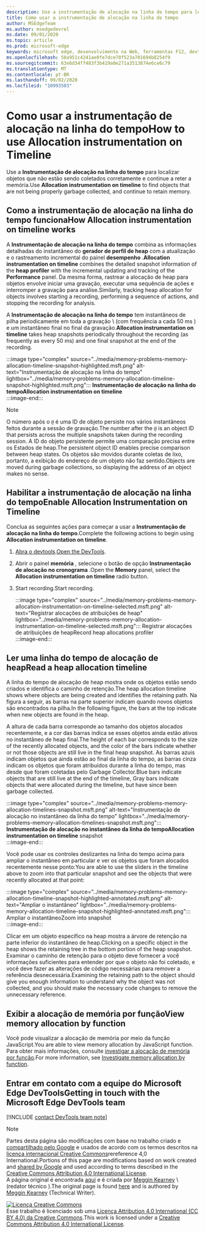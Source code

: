 ```yaml
---
description: Use a instrumentação de alocação na linha do tempo para localizar objetos que não estão sendo coletados corretamente e continue a reter a memória.
title: Como usar a instrumentação de alocação na linha do tempo
author: MSEdgeTeam
ms.author: msedgedevrel
ms.date: 09/01/2020
ms.topic: article
ms.prod: microsoft-edge
keywords: microsoft edge, desenvolvimento na Web, ferramentas F12, devtools
ms.openlocfilehash: 58a951c4241ae0fe7dce70f523a701694b8254f9
ms.sourcegitcommit: 63e6d34ff483f3b419a0e271a3513874e6ce6c79
ms.translationtype: MT
ms.contentlocale: pt-BR
ms.lasthandoff: 09/02/2020
ms.locfileid: "10993503"
---
```

<!-- Copyright Meggin Kearney 

   Licensed under the Apache License, Version 2.0 (the "License");
   you may not use this file except in compliance with the License.
   You may obtain a copy of the License at

       https://www.apache.org/licenses/LICENSE-2.0

   Unless required by applicable law or agreed to in writing, software
   distributed under the License is distributed on an "AS IS" BASIS,
   WITHOUT WARRANTIES OR CONDITIONS OF ANY KIND, either express or implied.
   See the License for the specific language governing permissions and
   limitations under the License. -->

# <span data-ttu-id="4a84f-104">Como usar a instrumentação de alocação na linha do tempo</span><span class="sxs-lookup"><span data-stu-id="4a84f-104">How to use Allocation instrumentation on Timeline</span></span>  

<span data-ttu-id="4a84f-105">Use a **Instrumentação de alocação na linha do tempo** para localizar objetos que não estão sendo coletados corretamente e continue a reter a memória.</span><span class="sxs-lookup"><span data-stu-id="4a84f-105">Use **Allocation instrumentation on timeline** to find objects that are not being properly garbage collected, and continue to retain memory.</span></span>  

## <span data-ttu-id="4a84f-106">Como a instrumentação de alocação na linha do tempo funciona</span><span class="sxs-lookup"><span data-stu-id="4a84f-106">How Allocation instrumentation on timeline works</span></span>  

<span data-ttu-id="4a84f-107">A **Instrumentação de alocação na linha do tempo** combina as informações detalhadas do instantâneo do **gerador de perfil de heap** com a atualização e o rastreamento incremental do painel **desempenho** .</span><span class="sxs-lookup"><span data-stu-id="4a84f-107">**Allocation instrumentation on timeline** combines the detailed snapshot information of the **heap profiler** with the incremental updating and tracking of the **Performance** panel.</span></span>  <span data-ttu-id="4a84f-108">Da mesma forma, rastrear a alocação de heap para objetos envolve iniciar uma gravação, executar uma sequência de ações e interromper a gravação para análise.</span><span class="sxs-lookup"><span data-stu-id="4a84f-108">Similarly, tracking heap allocation for objects involves starting a recording, performing a sequence of actions, and stopping the recording for analysis.</span></span>  

<!--todo: add profile memory problems (heap profiler) section when available  -->  
<!--todo: add profile evaluate performance (Performance panel) section when available  -->  

<span data-ttu-id="4a84f-109">A **Instrumentação de alocação na linha do tempo** tem instantâneos de pilha periodicamente em toda a gravação \ (com frequência a cada 50 ms \) e um instantâneo final no final da gravação.</span><span class="sxs-lookup"><span data-stu-id="4a84f-109">**Allocation instrumentation on timeline** takes heap snapshots periodically throughout the recording \(as frequently as every 50 ms\) and one final snapshot at the end of the recording.</span></span>  

:::image type="complex" source="../media/memory-problems-memory-allocation-timeline-snapshot-highlighted.msft.png" alt-text="Instrumentação de alocação na linha do tempo" lightbox="../media/memory-problems-memory-allocation-timeline-snapshot-highlighted.msft.png":::
   **<span data-ttu-id="4a84f-111">Instrumentação de alocação na linha do tempo</span><span class="sxs-lookup"><span data-stu-id="4a84f-111">Allocation instrumentation on timeline</span></span>**  
:::image-end:::  

> [!NOTE]
> <span data-ttu-id="4a84f-112">O número após o `@` é uma ID de objeto persiste nos vários instantâneos feitos durante a sessão de gravação.</span><span class="sxs-lookup"><span data-stu-id="4a84f-112">The number after the `@` is an object ID that persists across the multiple snapshots taken during the recording session.</span></span>  <span data-ttu-id="4a84f-113">A ID do objeto persistente permite uma comparação precisa entre os Estados de heap.</span><span class="sxs-lookup"><span data-stu-id="4a84f-113">The persistent object ID enables precise comparison between heap states.</span></span>  <span data-ttu-id="4a84f-114">Os objetos são movidos durante coletas de lixo, portanto, a exibição do endereço de um objeto não faz sentido.</span><span class="sxs-lookup"><span data-stu-id="4a84f-114">Objects are moved during garbage collections, so displaying the address of an object makes no sense.</span></span>  

## <span data-ttu-id="4a84f-115">Habilitar a instrumentação de alocação na linha do tempo</span><span class="sxs-lookup"><span data-stu-id="4a84f-115">Enable Allocation Instrumentation on Timeline</span></span>  

<span data-ttu-id="4a84f-116">Conclua as seguintes ações para começar a usar a **Instrumentação de alocação na linha do tempo**.</span><span class="sxs-lookup"><span data-stu-id="4a84f-116">Complete the following actions to begin using **Allocation instrumentation on timeline**.</span></span>  

1.  <span data-ttu-id="4a84f-117">[Abra o devtools][DevtoolsOpenIndex].</span><span class="sxs-lookup"><span data-stu-id="4a84f-117">[Open the DevTools][DevtoolsOpenIndex].</span></span>  
1.  <span data-ttu-id="4a84f-118">Abrir o painel **memória** , selecione o botão de opção **Instrumentação de alocação no cronograma** .</span><span class="sxs-lookup"><span data-stu-id="4a84f-118">Open the **Memory** panel, select the **Allocation instrumentation on timeline** radio button.</span></span>  
1.  <span data-ttu-id="4a84f-119">Start recording.</span><span class="sxs-lookup"><span data-stu-id="4a84f-119">Start recording.</span></span>  
    
    :::image type="complex" source="../media/memory-problems-memory-allocation-instrumentation-on-timeline-selected.msft.png" alt-text="Registrar alocações de atribuições de heap" lightbox="../media/memory-problems-memory-allocation-instrumentation-on-timeline-selected.msft.png":::
       <span data-ttu-id="4a84f-121">Registrar alocações de atribuições de heap</span><span class="sxs-lookup"><span data-stu-id="4a84f-121">Record heap allocations profiler</span></span>  
    :::image-end:::  
    
## <span data-ttu-id="4a84f-122">Ler uma linha do tempo de alocação de heap</span><span class="sxs-lookup"><span data-stu-id="4a84f-122">Read a heap allocation timeline</span></span>  

<span data-ttu-id="4a84f-123">A linha do tempo de alocação de heap mostra onde os objetos estão sendo criados e identifica o caminho de retenção.</span><span class="sxs-lookup"><span data-stu-id="4a84f-123">The heap allocation timeline shows where objects are being created and identifies the retaining path.</span></span>  <span data-ttu-id="4a84f-124">Na figura a seguir, as barras na parte superior indicam quando novos objetos são encontrados na pilha.</span><span class="sxs-lookup"><span data-stu-id="4a84f-124">In the following figure, the bars at the top indicate when new objects are found in the heap.</span></span>  

<span data-ttu-id="4a84f-125">A altura de cada barra corresponde ao tamanho dos objetos alocados recentemente, e a cor das barras indica se esses objetos ainda estão ativos no instantâneo de heap final.</span><span class="sxs-lookup"><span data-stu-id="4a84f-125">The height of each bar corresponds to the size of the recently allocated objects, and the color of the bars indicate whether or not those objects are still live in the final heap snapshot.</span></span>  <span data-ttu-id="4a84f-126">As barras azuis indicam objetos que ainda estão ao final da linha do tempo, as barras cinza indicam os objetos que foram atribuídos durante a linha do tempo, mas desde que foram coletadas pelo Garbage Collector.</span><span class="sxs-lookup"><span data-stu-id="4a84f-126">Blue bars indicate objects that are still live at the end of the timeline, Gray bars indicate objects that were allocated during the timeline, but have since been garbage collected.</span></span>  

:::image type="complex" source="../media/memory-problems-memory-allocation-timelines-snapshot.msft.png" alt-text="Instrumentação de alocação no instantâneo da linha do tempo" lightbox="../media/memory-problems-memory-allocation-timelines-snapshot.msft.png":::
   <span data-ttu-id="4a84f-128">**Instrumentação de alocação no instantâneo da linha do tempo**</span><span class="sxs-lookup"><span data-stu-id="4a84f-128">**Allocation instrumentation on timeline** snapshot</span></span>  
:::image-end:::  

<!--In the following figure, an action was performed 3 times.  The sample program caches five objects, so the last five blue bars are expected.  But the left-most blue bar indicates a potential problem.  -->  
<!--todo: redo figure 4 with multiple click actions  -->  

<span data-ttu-id="4a84f-129">Você pode usar os controles deslizantes na linha do tempo acima para ampliar o instantâneo em particular e ver os objetos que foram alocados recentemente nesse ponto:</span><span class="sxs-lookup"><span data-stu-id="4a84f-129">You are able to use the sliders in the timeline above to zoom into that particular snapshot and see the objects that were recently allocated at that point:</span></span>  

:::image type="complex" source="../media/memory-problems-memory-allocation-timeline-snapshot-highlighted-annotated.msft.png" alt-text="Ampliar o instantâneo" lightbox="../media/memory-problems-memory-allocation-timeline-snapshot-highlighted-annotated.msft.png":::
   <span data-ttu-id="4a84f-131">Ampliar o instantâneo</span><span class="sxs-lookup"><span data-stu-id="4a84f-131">Zoom into snapshot</span></span>  
:::image-end:::  

<span data-ttu-id="4a84f-132">Clicar em um objeto específico na heap mostra a árvore de retenção na parte inferior do instantâneo de heap.</span><span class="sxs-lookup"><span data-stu-id="4a84f-132">Clicking on a specific object in the heap shows the retaining tree in the bottom portion of the heap snapshot.</span></span>  <span data-ttu-id="4a84f-133">Examinar o caminho de retenção para o objeto deve fornecer a você informações suficientes para entender por que o objeto não foi coletado, e você deve fazer as alterações de código necessárias para remover a referência desnecessária.</span><span class="sxs-lookup"><span data-stu-id="4a84f-133">Examining the retaining path to the object should give you enough information to understand why the object was not collected, and you should make the necessary code changes to remove the unnecessary reference.</span></span>  

## <span data-ttu-id="4a84f-134">Exibir a alocação de memória por função</span><span class="sxs-lookup"><span data-stu-id="4a84f-134">View memory allocation by function</span></span>  

<span data-ttu-id="4a84f-135">Você pode visualizar a alocação de memória por meio da função JavaScript.</span><span class="sxs-lookup"><span data-stu-id="4a84f-135">You are able to view memory allocation by JavaScript function.</span></span>  <span data-ttu-id="4a84f-136">Para obter mais informações, consulte [investigar a alocação de memória por função][DevtoolsMemoryProblemsIndexInvestigateMemoryAllocationFunction].</span><span class="sxs-lookup"><span data-stu-id="4a84f-136">For more information, see [Investigate memory allocation by function][DevtoolsMemoryProblemsIndexInvestigateMemoryAllocationFunction].</span></span>  

## <span data-ttu-id="4a84f-137">Entrar em contato com a equipe do Microsoft Edge DevTools</span><span class="sxs-lookup"><span data-stu-id="4a84f-137">Getting in touch with the Microsoft Edge DevTools team</span></span>  

[!INCLUDE [contact DevTools team note](../includes/contact-devtools-team-note.md)]  

<!-- links -->  

[DevToolsOpenIndex]: ../open.md "Abrir o Microsoft Edge (Chromium) DevTools | Documentos da Microsoft"
[DevtoolsMemoryProblemsIndexInvestigateMemoryAllocationFunction]: ./index.md#investigate-memory-allocation-by-function "Investigar a alocação de memória por função-corrigir problemas de memória | Documentos da Microsoft"  

<!--[HeapProfiler]: ./heap-snapshots.md "How to Record Heap Snapshots"  -->  
<!--[PerformancePanel]: ../profile/evaluate-performance/timeline-tool ""  -->  

[MicrosoftEdgeChannel]: https://www.microsoftedgeinsider.com/download "Baixar um canal do Microsoft Edge"  

> [!NOTE]
> <span data-ttu-id="4a84f-141">Partes desta página são modificações com base no trabalho criado e [compartilhado pelo Google][GoogleSitePolicies] e usados de acordo com os termos descritos na [licença internacional Creative Commons][CCA4IL]rereference 4,0 International.</span><span class="sxs-lookup"><span data-stu-id="4a84f-141">Portions of this page are modifications based on work created and [shared by Google][GoogleSitePolicies] and used according to terms described in the [Creative Commons Attribution 4.0 International License][CCA4IL].</span></span>  
> <span data-ttu-id="4a84f-142">A página original é encontrada [aqui](https://developers.google.com/web/tools/chrome-devtools/memory-problems/allocation-profiler) e é criada por [Meggin Kearney][MegginKearney] \ (redator técnico \).</span><span class="sxs-lookup"><span data-stu-id="4a84f-142">The original page is found [here](https://developers.google.com/web/tools/chrome-devtools/memory-problems/allocation-profiler) and is authored by [Meggin Kearney][MegginKearney] \(Technical Writer\).</span></span>  

[![Licença Creative Commons][CCby4Image]][CCA4IL]  
<span data-ttu-id="4a84f-144">Esse trabalho é licenciado sob uma [Licença Attribution 4.0 International (CC BY 4.0) da Creative Commons][CCA4IL].</span><span class="sxs-lookup"><span data-stu-id="4a84f-144">This work is licensed under a [Creative Commons Attribution 4.0 International License][CCA4IL].</span></span>  

[CCA4IL]: https://creativecommons.org/licenses/by/4.0  
[CCby4Image]: https://i.creativecommons.org/l/by/4.0/88x31.png  
[GoogleSitePolicies]: https://developers.google.com/terms/site-policies  
[KayceBasques]: https://developers.google.com/web/resources/contributors/kaycebasques  
[MegginKearney]: https://developers.google.com/web/resources/contributors/megginkearney  

